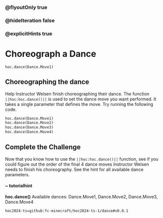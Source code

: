 ### @flyoutOnly true
### @hideIteration false
### @explicitHints true

# Choreograph a Dance

```python-template
hoc.dance(Dance.Move1)
```

## Choreographing the dance
Help Instructor Welsen finish choreographing their dance. The function ``||hoc:hoc.dance()||`` is used to set the dance move you want performed. It takes a single parameter that defines the move. Try running the following code. 

```python
hoc.dance(Dance.Move1)
hoc.dance(Dance.Move2)
hoc.dance(Dance.Move3)
hoc.dance(Dance.Move4)
```

## Complete the Challenge 
Now that you know how to use the ``||hoc:hoc.dance()||`` function, see if you could figure out the order of the final 4 dance moves Instructor Welsen needs to finish his choreography. See the hint for all available dance parameters.

#### ~ tutorialhint
**hoc.dance()**
Available dances:
Dance.Move1, Dance.Move2, Dance.Move3, Dance.Move4




```package
hoc2024-ts=github:fc-minecraft/hoc2024-ts-1/dance#v0.0.1
```